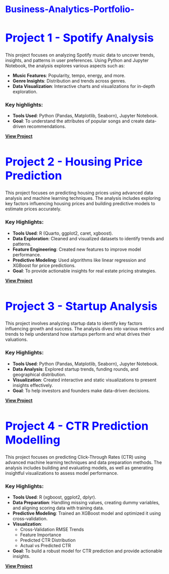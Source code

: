 <h1 style="color: blue;">Business-Analytics-Portfolio-</h1>


<h1 style="font-size: 36px; color: blue;">Project 1 - Spotify Analysis</h1>

This project focuses on analyzing Spotify music data to uncover trends, insights, and patterns in user preferences. Using Python and Jupyter Notebook, the analysis explores various aspects such as:

- **Music Features**: Popularity, tempo, energy, and more.
- **Genre Insights**: Distribution and trends across genres.
- **Data Visualization**: Interactive charts and visualizations for in-depth exploration.

### Key highlights:
- **Tools Used**: Python (Pandas, Matplotlib, Seaborn), Jupyter Notebook.
- **Goal**: To understand the attributes of popular songs and create data-driven recommendations.

[**View Project**](https://github.com/Jeetjad24/Analytics-Portfolio-/blob/main/Spotify.ipynb)


<h1 style="font-size: 36px; color: blue;">Project 2 - Housing Price Prediction</h1>

This project focuses on predicting housing prices using advanced data analysis and machine learning techniques. The analysis includes exploring key factors influencing housing prices and building predictive models to estimate prices accurately.

### Key Highlights:
- **Tools Used**: R (Quarto, ggplot2, caret, xgboost).
- **Data Exploration**: Cleaned and visualized datasets to identify trends and patterns.
- **Feature Engineering**: Created new features to improve model performance.
- **Predictive Modeling**: Used algorithms like linear regression and XGBoost for price predictions.
- **Goal**: To provide actionable insights for real estate pricing strategies.

[**View Project**](https://github.com/Jeetjad24/Housing_Price/blob/main/Housing_Price.qmd)



<h1 style="font-size: 36px; color: blue;">Project 3 - Startup Analysis</h1>

This project involves analyzing startup data to identify key factors influencing growth and success. The analysis dives into various metrics and trends to help understand how startups perform and what drives their valuations.

### Key Highlights:
- **Tools Used**: Python (Pandas, Matplotlib, Seaborn), Jupyter Notebook.
- **Data Analysis**: Explored startup trends, funding rounds, and geographical distribution.
- **Visualization**: Created interactive and static visualizations to present insights effectively.
- **Goal**: To help investors and founders make data-driven decisions.

[**View Project**](https://github.com/Jeetjad24/Startup-Analysis-)



<h1 style="font-size: 36px; color: blue;">Project 4 - CTR Prediction Modelling</h1>

This project focuses on predicting Click-Through Rates (CTR) using advanced machine learning techniques and data preparation methods. The analysis includes building and evaluating models, as well as generating insightful visualizations to assess model performance.

### Key Highlights:
- **Tools Used**: R (xgboost, ggplot2, dplyr).
- **Data Preparation**: Handling missing values, creating dummy variables, and aligning scoring data with training data.
- **Predictive Modeling**: Trained an XGBoost model and optimized it using cross-validation.
- **Visualization**: 
  - Cross-Validation RMSE Trends
  - Feature Importance
  - Predicted CTR Distribution
  - Actual vs Predicted CTR
- **Goal**: To build a robust model for CTR prediction and provide actionable insights.

[**View Project**](https://github.com/Jeetjad24/CTR-Prediction-Modelling-)




